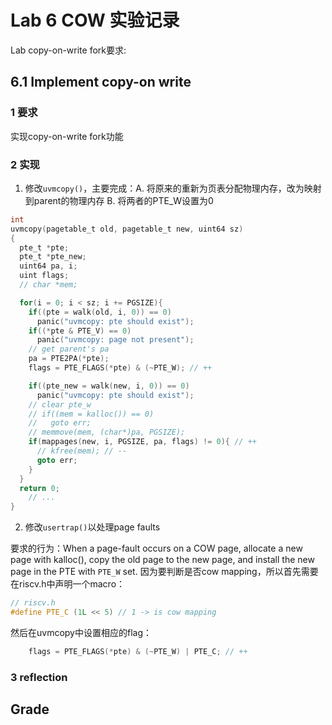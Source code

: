 # Lab 6 COW 实验记录

Lab copy-on-write fork要求:

## 6.1 Implement copy-on write

### 1 要求

实现copy-on-write fork功能

### 2 实现

1. 修改`uvmcopy()`，主要完成：A. 将原来的重新为页表分配物理内存，改为映射到parent的物理内存 B. 将两者的PTE_W设置为0

```c
int
uvmcopy(pagetable_t old, pagetable_t new, uint64 sz)
{
  pte_t *pte;
  pte_t *pte_new;
  uint64 pa, i;
  uint flags;
  // char *mem;

  for(i = 0; i < sz; i += PGSIZE){
    if((pte = walk(old, i, 0)) == 0)
      panic("uvmcopy: pte should exist");
    if((*pte & PTE_V) == 0)
      panic("uvmcopy: page not present");
    // get parent's pa
    pa = PTE2PA(*pte);
    flags = PTE_FLAGS(*pte) & (~PTE_W); // ++

    if((pte_new = walk(new, i, 0)) == 0)
      panic("uvmcopy: pte should exist");
    // clear pte_w
    // if((mem = kalloc()) == 0)
    //   goto err;
    // memmove(mem, (char*)pa, PGSIZE);
    if(mappages(new, i, PGSIZE, pa, flags) != 0){ // ++
      // kfree(mem); // --
      goto err;
    }
  }
  return 0;
    // ...
}
```

2. 修改`usertrap()`以处理page faults

要求的行为：When a page-fault occurs on a COW page, allocate a new page with kalloc(), copy the old page to the new page, and install the new page in the PTE with `PTE_W` set. 因为要判断是否cow mapping，所以首先需要在riscv.h中声明一个macro：

```c
// riscv.h
#define PTE_C (1L << 5) // 1 -> is cow mapping
```

然后在uvmcopy中设置相应的flag：

```c
    flags = PTE_FLAGS(*pte) & (~PTE_W) | PTE_C; // ++
```



### 3 reflection



## Grade

